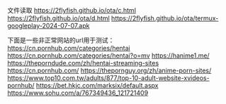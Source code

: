 文件读取 https://2flyfish.github.io/ota/c.html
https://2flyfish.github.io/ota/d.html
 https://2flyfish.github.io/ota/termux-googleplay-2024-07-07.apk

下面是一些非正常网站的url用于测试：
https://cn.pornhub.com/categories/hentai
https://cn.pornhub.com/categories/hentai?o=mv
https://hanime1.me/
https://theporndude.com/zh/hentai-streaming-sites
https://cn.pornhub.com/
https://thepornguy.org/zh/anime-porn-sites/
https://www.top10.com.tw/adults/877/top-10-adult-website-xvideos-pornhub/
https://bet.hkjc.com/marksix/default.aspx
https://www.sohu.com/a/767349436_121721409
